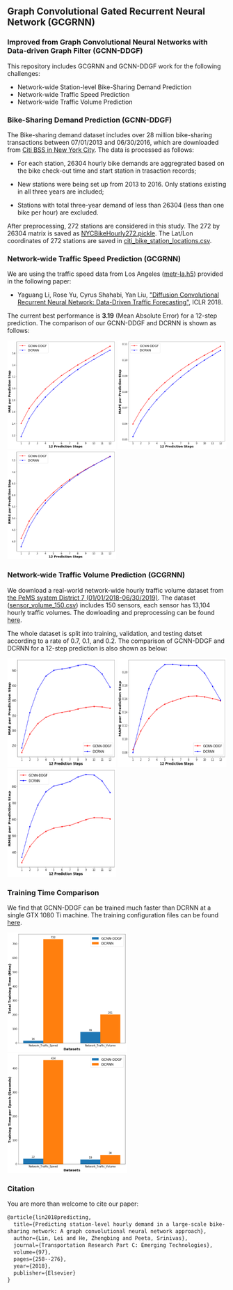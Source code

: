 ## Graph Convolutional Gated Recurrent Neural Network (GCGRNN)
### Improved from Graph Convolutional Neural Networks with Data-driven Graph Filter (GCNN-DDGF)

This repository includes GCGRNN and GCNN-DDGF work for the following challenges:

* Network-wide Station-level Bike-Sharing Demand Prediction
* Network-wide Traffic Speed Prediction
* Network-wide Traffic Volume Prediction

### Bike-Sharing Demand Prediction (GCNN-DDGF)

The Bike-sharing demand dataset includes over 28 million bike-sharing transactions between 07/01/2013 and 06/30/2016, which are downloaded from [Citi BSS in New York City](https://www.citibikenyc.com/system-data). The data is processed as follows: 

* For each station, 26304 hourly bike demands are aggregrated based on the bike check-out time and start station in trasaction records;

* New stations were being set up from 2013 to 2016. Only stations existing in all three years are included;

* Stations with total three-year demand of less than 26304 (less than one bike per hour) are excluded. 

After preprocessing, 272 stations are considered in this study. The 272 by 26304 matrix is saved as [NYCBikeHourly272.pickle](https://github.com/transpaper/GCNN/tree/master/data/NYC_Citi_bike). The Lat/Lon coordinates of 272 stations are saved in [citi_bike_station_locations.csv](https://github.com/transpaper/GCNN/tree/master/data/NYC_Citi_bike).

### Network-wide Traffic Speed Prediction (GCGRNN)

We are using the traffic speed data from Los Angeles ([metr-la.h5](https://github.com/transpaper/GCNN/tree/master/data/METR-LA_traffic_speed)) provided in the following paper:

* Yaguang Li, Rose Yu, Cyrus Shahabi, Yan Liu, ["Diffusion Convolutional Recurrent Neural Network: Data-Driven Traffic Forecasting"](https://github.com/liyaguang/DCRNN), ICLR 2018. 

The current best performance is **3.19** (Mean Absolute Error) for a 12-step prediction. The comparison of our GCNN-DDGF and DCRNN is shown as follows:


<p float="left">
  <img src="results/mae_traffic_speed.png" width="250" height="250" />
  <img src="results/mape_traffic_speed.png" width="250" height="250" /> 
  <img src="results/rmse_traffic_speed.png" width="250" height="250" />
</p>

### Network-wide Traffic Volume Prediction (GCGRNN)

We download a real-world network-wide hourly traffic volume dataset from [the PeMS system District 7 (01/01/2018-06/30/2019)](http://pems.dot.ca.gov/). The dataset ([sensor_volume_150.csv](https://github.com/transpaper/GCNN/tree/master/data/METR-LA_traffic_volume)) includes 150 sensors, each sensor has 13,104 hourly traffic volumes. The dowloading and preprocessing can be found [here](https://github.com/transpaper/GCNN/blob/master/Download_and_Process_PEMS_traffic_volume_data.ipynb).

The whole dataset is split into training, validation, and testing datset according to a rate of 0.7, 0.1, and 0.2. The comparison of GCNN-DDGF and DCRNN for a 12-step prediction is also shown as below:

<p float="left">
  <img src="results/mae_traffic_volume.png" width="250" height="250" />
  <img src="results/mape_traffic_volume.png" width="250" height="250" /> 
  <img src="results/rmse_traffic_volume.png" width="250" height="250" />
</p>

### Training Time Comparison

We find that GCNN-DDGF can be trained much faster than DCRNN at a single GTX 1080 Ti machine. The training configuration files can be found [here](https://github.com/transpaper/GCNN/tree/master/GCNN-DDGF_speed_volume/model_config).

<p float="left">
<img src="results/training_time_comparison.png" width="275" height="275" />
<img src="results/training_time_per_epoch_comparison.png" width="275" height="275" />
</p>

### Citation
You are more than welcome to cite our paper:
```
@article{lin2018predicting,
  title={Predicting station-level hourly demand in a large-scale bike-sharing network: A graph convolutional neural network approach},
  author={Lin, Lei and He, Zhengbing and Peeta, Srinivas},
  journal={Transportation Research Part C: Emerging Technologies},
  volume={97},
  pages={258--276},
  year={2018},
  publisher={Elsevier}
}

```
